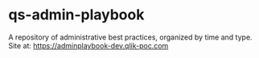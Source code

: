 # qs-admin-playbook
A repository of administrative best practices, organized by time and type. Site at: https://adminplaybook-dev.qlik-poc.com
